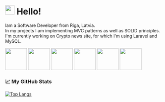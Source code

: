 # <img src="https://raw.githubusercontent.com/MartinHeinz/MartinHeinz/master/wave.gif" width="30px"> Hello! 


Iam a Software Developer from Riga, Latvia. </br>
In my projects I am implementing MVC patterns as well as SOLID principles. </br>
I'm currently working on Crypto news site, for which I'm using Laravel and MySQL. </br>

<img src="https://cdn.worldvectorlogo.com/logos/php-1.svg" width="70" height="70"> <img src="https://cdn.worldvectorlogo.com/logos/html-1.svg" width="70" height="70"> <img src="https://cdn.worldvectorlogo.com/logos/css-3.svg" width="70" height="70"> <img src="https://cdn.worldvectorlogo.com/logos/git.svg" width="70" height="70"> <img src="https://cdn.worldvectorlogo.com/logos/laravel-2.svg" width="70" height="70"> <img src="https://cdn.worldvectorlogo.com/logos/mysql-6.svg" width="70" height="70">

### &#x1f4c8; My GitHub Stats

[![Top Langs](https://github-readme-stats.vercel.app/api/top-langs/?username=robertaak&theme=radical)](https://github.com/anuraghazra/github-readme-stats)
